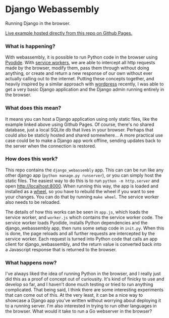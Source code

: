 # Django Webassembly

Running Django in the browser.

<a href="https://django-webassembly.mattbutterfield.com">Live example hosted directly from this repo on Github Pages.</a>

### What is happening?

With webassembly, it is possible to run Python code in the browser using [Pyodide](https://pyodide.org/).
With [service workers](https://developer.mozilla.org/en-US/docs/Web/API/Service_Worker_API), we are able to intercept all http requests made by the browser, modify them, pass them through without doing anything, or create and return a new response of our own without ever actually calling out to the internet.
Putting these concepts together, and heavily inspired by a similar approach with [wordpress](https://make.wordpress.org/core/2022/09/23/client-side-webassembly-wordpress-with-no-server/) recently,  I was able to get a very basic Django application and the Django admin running entirely in the browser.

### What does this mean?

It means you can host a Django application using only static files, like the example linked above using Github Pages.
Of course, there's no shared database, just a local SQLite db that lives in your browser.
Perhaps that could also be staticly hosted and shared somewhere...
A more practical use case could be to make a Django app work offline, sending updates back to the server when the connection is restored.

### How does this work?

This repo contains the `django_webassembly` app.
This can can be run like any other django app (`python manage.py runserver`), or you can simply host the static files.
The easiest way to do this is to run `python -m http.server` and open [http://localhost:8000](http://localhost:8000).
When running this way, the app is loaded and installed as a [wheel](https://packaging.python.org/en/latest/glossary/#term-Wheel), so you have to rebuild the wheel if you want to see your changes.
You can do that by running `make wheel`.
The service worker also needs to be reloaded.

The details of how this works can be seen in `app.js`, which loads the service worker, and `worker.js` which contains the service worker code.
The service worker loads Pyodide, installs Python dependencies and the django_webassembly app, then runs some setup code in `init.py`.
When this is done, the page reloads and all further requests are intercepted by the service worker.
Each request is turned into Python code that calls an app client for django_webassembly, and the return value is converted back into a Javascript response that is returned to the browser.

### What happens now?

I've always liked the idea of running Python in the browser, and I really just did this as a proof of concept out of curiousity.
It's kind of finicky to use and develop so far, and I haven't done much testing or tried to run anything complicated.
That being said, I think there are some interesting experiments that can come out of this.
At the very least, it can be a nice way to showcase a Django app you've written without worrying about deploying it to a running server.
I'm also interested in trying to run other languages in the browser.
What would it take to run a Go webserver in the browser?

